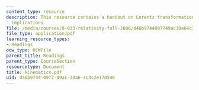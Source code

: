 ```yaml
---
content_type: resource
description: This resource contains a handout on Lorentz transformations toolbox and
  implications.
file: /media/courses/8-033-relativity-fall-2006/d46b9744097749ac38a64c3c2e170546_kinematics.pdf
file_type: application/pdf
learning_resource_types:
- Readings
ocw_type: OCWFile
parent_title: Readings
parent_type: CourseSection
resourcetype: Document
title: kinematics.pdf
uid: d46b9744-0977-49ac-38a6-4c3c2e170546
---
```

